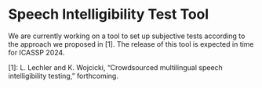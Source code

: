 
# Speech Intelligibility Test Tool

We are currently working on a tool to set up subjective tests according to the approach we proposed in [1]. 
The release of this tool is expected in time for ICASSP 2024. 


[1]: L. Lechler and K. Wojcicki, “Crowdsourced multilingual speech intelligibility testing,” forthcoming.

